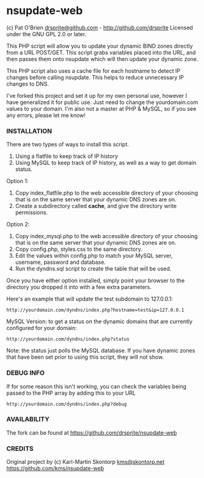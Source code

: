 nsupdate-web
=============

(c) Pat O'Brien <drsprite@github.com> - http://github.com/drsprite
Licensed under the GNU GPL 2.0 or later.

This PHP script will allow you to update your dynamic BIND zones directly 
from a URL POST/GET. This script grabs variables placed into the URL, and 
then passes them onto nsupdate which will then update your dynamic zone. 

This PHP script also uses a cache file for each hostname to detect IP changes 
before calling nsupdate. This helps to reduce unnecessary IP changes to DNS. 

I've forked this project and set it up for my own personal use, however I have
generalized it for public use. Just need to change the yourdomain.com values to
your domain. I'm also not a master at PHP & MySQL, so if you see any errors, 
please let me know! 


### INSTALLATION

There are two types of ways to install this script. 

1. Using a flatfile to keep track of IP history
2. Using MySQL to keep track of IP history, as well as a way to get domain status.

Option 1:
1. Copy index_flatfile.php to the web accessible directory of your choosing that is on 
   the same server that your dynamic DNS zones are on.
2. Create a subdirectory called <b>cache</b>, and give the directory write permissions.


Option 2:
1. Copy index_mysql.php to the web accessible directory of your choosing that is on the
same server that your dynamic DNS zones are on.
2. Copy config.php, styles.css to the same directory.
3. Edit the values within config.php to match your MySQL server, username, password and database.
4. Run the dyndns.sql script to create the table that will be used.

Once you have either option installed, simply point your browser to the directory you dropped 
it into with a few extra parameters. 

Here's an example that will update the test subdomain to 127.0.0.1: 

    http://yourdomain.com/dyndns/index.php?hostname=test&ip=127.0.0.1
	

MySQL Version: to get a status on the dynamic domains that are currently configured for your domain:

    http://yourdomain.com/dyndns/index.php?status
	
Note: the status just polls the MySQL database. If you have dynamic zones that have been set 
prior to using this script, they will not show.
	
	
### DEBUG INFO

If for some reason this isn't working, you can check the variables being passed to the 
PHP array by adding this to your URL

    http://yourdomain.com/dyndns/index.php?debug

### AVAILABILITY

The fork can be found at https://github.com/drsprite/nsupdate-web


### CREDITS 
Original project by (c) Karl-Martin Skontorp <kms@skontorp.net>
https://github.com/kms/nsupdate-web